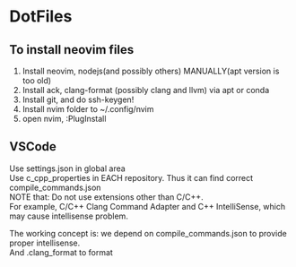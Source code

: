 # DotFiles
## To install neovim files
1. Install neovim, nodejs(and possibly others) MANUALLY(apt version is too old)
2. Install ack, clang-format (possibly clang and llvm) via apt or conda
3. Install git, and do ssh-keygen!
3. Install nvim folder to ~/.config/nvim
4. open nvim, :PlugInstall

## VSCode
Use settings.json in global area   
Use c_cpp_properties in EACH repository. Thus it can find correct compile_commands.json  
NOTE that: Do not use extensions other than C/C++.  
For example, C/C++ Clang Command Adapter and C++ IntelliSense, which may cause intellisense problem.  
  
The working concept is: we depend on compile_commands.json to provide proper intellisense.  
And .clang_format to format  
